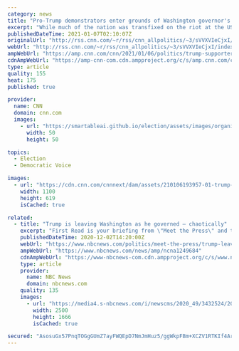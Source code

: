 ```yaml
---
category: news
title: "Pro-Trump demonstrators enter grounds of Washington governor's mansion as protesters gather across the country"
excerpt: "While much of the nation was transfixed on the riot at the US Capitol, supporters of Donald Trump demonstrated in cities across the country, and in Olympia, Washington, protesters pushed into the governor's mansion property.\n    \n"
publishedDateTime: 2021-01-07T02:10:07Z
originalUrl: "http://rss.cnn.com/~r/rss/cnn_allpolitics/~3/sVVXVIeCjxI/index.html"
webUrl: "http://rss.cnn.com/~r/rss/cnn_allpolitics/~3/sVVXVIeCjxI/index.html"
ampWebUrl: "https://amp.cnn.com/cnn/2021/01/06/politics/trump-supporters-us-demonstrations/index.html"
cdnAmpWebUrl: "https://amp-cnn-com.cdn.ampproject.org/c/s/amp.cnn.com/cnn/2021/01/06/politics/trump-supporters-us-demonstrations/index.html"
type: article
quality: 155
heat: 175
published: true

provider:
  name: CNN
  domain: cnn.com
  images:
    - url: "https://smartableai.github.io/election/assets/images/organizations/cnn.com-50x50.jpg"
      width: 50
      height: 50

topics:
  - Election
  - Democratic Voice

images:
  - url: "https://cdn.cnn.com/cnnnext/dam/assets/210106193957-01-trump-supporters-us-demonstrations-olympia-super-tease.jpg"
    width: 1100
    height: 619
    isCached: true

related:
  - title: "Trump is leaving Washington as he governed — chaotically"
    excerpt: "First Read is your briefing from \"Meet the Press\" and the NBC Political Unit on the day's most important political stories and why they matter."
    publishedDateTime: 2020-12-02T14:20:00Z
    webUrl: "https://www.nbcnews.com/politics/meet-the-press/trump-leaving-washington-he-governed-chaotically-n1249684"
    ampWebUrl: "https://www.nbcnews.com/news/amp/ncna1249684"
    cdnAmpWebUrl: "https://www-nbcnews-com.cdn.ampproject.org/c/s/www.nbcnews.com/news/amp/ncna1249684"
    type: article
    provider:
      name: NBC News
      domain: nbcnews.com
    quality: 135
    images:
      - url: "https://media4.s-nbcnews.com/i/newscms/2020_49/3432524/201202-donald-trump-mc-1314_76baad09f4ea18edab7aa6aafee2438b.JPG"
        width: 2500
        height: 1666
        isCached: true

secured: "AsosuGx57PnqTOGgGUmZ7ayFWQEpD7NmJmHuz5/ggWkpFBm+XCZV1RTKIf4ArIWHSSap9noJkvv+c+Gycy1u/c7uGxnBfutlaTlBMV8rShL4WlyMff4a/LHOzhaQsisZbFVgmgR0LiYk+jGfZWOkXM2CPQeuJTASFdz/jWgTXK9Q9H8ZH6XFuXLIdl0BvMzCtPtMNZ1TXikRcpnqLofF7XdJOjQvdYlpgbSTUuAYZHhFQh8BWesCSDRcQjD6olSy3vc25A0YEzpGExgGJQSFJKEfTBoWcUAOcrAok//Tvy8zss2vYKCWQ3swdu0LTIAV/IxfYcGQCxxEuBHWm+HHCQJtweZVViFSO+wFJb/3TV4=;77KXdzTDhuIqIUCFrfTudA=="
---
```


